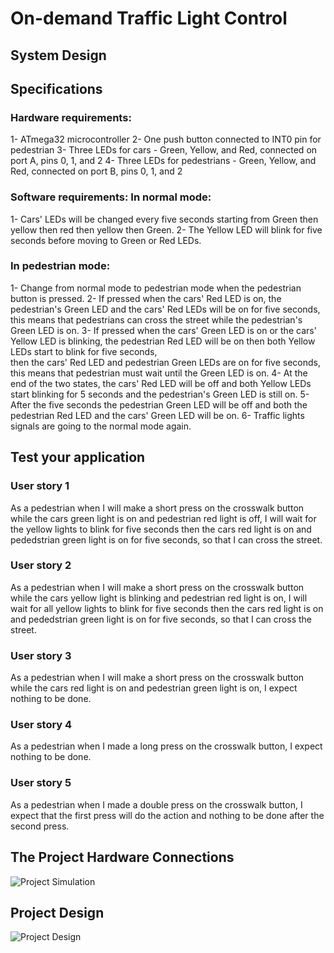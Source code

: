 # On-demand Traffic Light Control

## System Design
## Specifications
### Hardware requirements:
1- ATmega32 microcontroller
2- One push button connected to INT0 pin for pedestrian
3- Three LEDs for cars - Green, Yellow, and Red, connected on port A, pins 0, 1, and 2
4- Three LEDs for pedestrians - Green, Yellow, and Red, connected on port B, pins 0, 1, and 2
### Software requirements: In normal mode:
1- Cars' LEDs will be changed every five seconds starting from Green then yellow then red then yellow then Green.
2- The Yellow LED will blink for five seconds before moving to Green or Red LEDs.
### In pedestrian mode:
1- Change from normal mode to pedestrian mode when the pedestrian button is pressed.
2- If pressed when the cars' Red LED is on, the pedestrian's Green LED and the cars' Red LEDs will be on for five seconds, this means that pedestrians can cross the street       while the pedestrian's Green LED is on.
3- If pressed when the cars' Green LED is on or the cars' Yellow LED is blinking, the pedestrian Red LED will be on then both Yellow LEDs start to blink for five seconds,     
   then the cars' Red LED and pedestrian Green LEDs are on for five seconds, this means that pedestrian must wait until the Green LED is on.
4- At the end of the two states, the cars' Red LED will be off and both Yellow LEDs start blinking for 5 seconds and the pedestrian's Green LED is still on.
5- After the five seconds the pedestrian Green LED will be off and both the pedestrian Red LED and the cars' Green LED will be on.
6- Traffic lights signals are going to the normal mode again.

## Test your application
### User story 1
As a pedestrian when I will make a short press on the crosswalk button while the cars green light is on and pedestrian red light is off, I will wait for the yellow lights to blink for five seconds then the cars red light is on and pededstrian green light is on for five seconds, so that I can cross the street.
### User story 2
As a pedestrian when I will make a short press on the crosswalk button while the cars yellow light is blinking and pedestrian red light is on, I will wait for all yellow lights to blink for five seconds then the cars red light is on and pededstrian green light is on for five seconds, so that I can cross the street.
### User story 3
As a pedestrian when I will make a short press on the crosswalk button while the cars red light is on and pedestrian green light is on, I expect nothing to be done.
### User story 4
As a pedestrian when I made a long press on the crosswalk button, I expect nothing to be done.
### User story 5
As a pedestrian when I made a double press on the crosswalk button, I expect that the first press will do the action and nothing to be done after the second press.

## The Project Hardware Connections
![Project Simulation](https://github.com/M0hammedSaeed/On-demand-Traffic-Light-Control-Project/assets/114070625/7bafc5f9-3b2d-4f32-b94b-d64338985619)

## Project Design
![Project Design](https://github.com/M0hammedSaeed/On-demand-Traffic-Light-Control-Project/assets/114070625/b1ee0feb-1c18-4d18-9135-1200530607ef)




